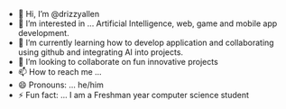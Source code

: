 - 👋 Hi, I’m @drizzyallen
- 👀 I’m interested in ... Artificial Intelligence, web, game and mobile app development.
- 🌱 I’m currently learning how to develop application and collaborating using github and integrating AI into projects.
- 💞️ I’m looking to collaborate on fun innovative projects
- 📫 How to reach me ...
- 😄 Pronouns: ... he/him
- ⚡ Fun fact: ... I am a Freshman year computer science student 

<!---
drizzyallen/drizzyallen is a ✨ special ✨ repository because its `README.md` (this file) appears on your GitHub profile.
You can click the Preview link to take a look at your changes.
--->
